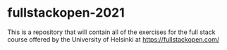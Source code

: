 # fullstackopen-2021

This is a repository that will contain all of the exercises for the full stack course offered by the University of Helsinki at https://fullstackopen.com/
